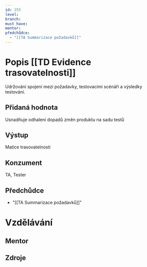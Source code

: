 ```yaml
---
id: 255
level: 
branch: 
must have: 
mentor: 
předchůdce: 
  - "[[TA Summarizace požadavků]]"
---
```



# Popis [[TD Evidence trasovatelnosti]]
Udržování spojení mezi požadavky, testovacími scénáři a výsledky testování.

## Přidaná hodnota
Usnadňuje odhalení dopadů změn produktu na sadu testů

## Výstup
Matice trasovatelnosti

## Konzument
TA, Tester

## Předchůdce

  - "[[TA Summarizace požadavků]]"

# Vzdělávání


## Mentor


## Zdroje